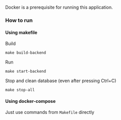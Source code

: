 Docker is a prerequisite for running this application.

### How to run

#### Using makefile
Build
```shell
make build-backend
```

Run
```shell
make start-backend
```

Stop and clean database (even after pressing Ctrl+C)
```shell
make stop-all
```

#### Using docker-compose
Just use commands from `Makefile` directly
